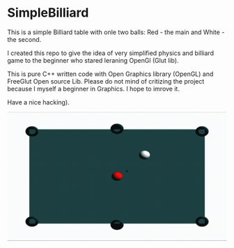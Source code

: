 # SimpleBilliard
This is a simple Billiard table with onle two balls: Red - the main and White - the second.

I created this repo to give the idea of very simplified physics and billiard game to the beginner who
stared leraning OpenGl (Glut lib).

This is pure C++ written code with Open Graphics library (OpenGL) and FreeGlut Open source Lib.
Please do not mind of critizing the project because I myself a beginner in Graphics. I hope to imrove it.

Have a nice hacking).

[![Download Demo](https://github.com/GitJonibek/SimpleBilliard/blob/master/GifMaker_20200731154513020.gif)](https://github.com/GitJonibek/SimpleBilliard/blob/master/Practice%20Window.mp4)
